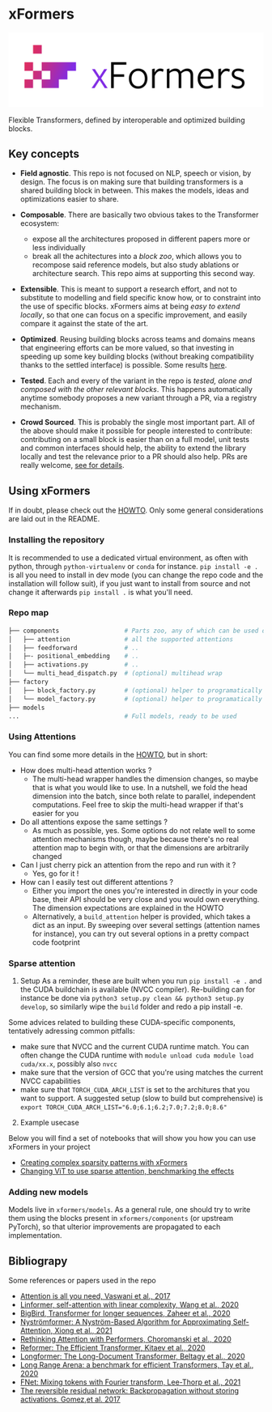 # xFormers

![xFormers Logo](./docs/assets/logo.png)

Flexible Transformers, defined by interoperable and optimized building blocks.

## Key concepts

- **Field agnostic**. This repo is not focused on NLP, speech or vision, by design. The focus is on making sure that building transformers is a shared building block in between. This makes the models, ideas and optimizations easier to share.

- **Composable**. There are basically two obvious takes to the Transformer ecosystem:
  - expose all the architectures proposed in different papers more or less individually
  - break all the achitectures into a _block zoo_, which allows you to recompose said reference models, but also study ablations or architecture search. This repo aims at supporting this second way.

- **Extensible**. This is meant to support a research effort, and not to substitute to modelling and field specific know how, or to constraint into the use of specific blocks. xFormers aims at being _easy to extend locally_, so that one can focus on a specific improvement, and easily compare it against the state of the art.

- **Optimized**. Reusing building blocks across teams and domains means that engineering efforts can be more valued, so that investing in speeding up some key building blocks (without breaking compatibility thanks to the settled interface) is possible. Some results [here](BENCHMARKS.md).

- **Tested**. Each and every of the variant in the repo is _tested, alone and composed with the other relevant blocks_. This happens automatically anytime somebody proposes a new variant through a PR, via a registry mechanism.

- **Crowd Sourced**. This is probably the single most important part. All of the above should make it possible for people interested to contribute: contributing on a small block is easier than on a full model, unit tests and common interfaces should help, the ability to extend the library locally and test the relevance prior to a PR should also help. PRs are really welcome, [see for details](CONTRIBUTING.md).

## Using xFormers

If in doubt, please check out the [HOWTO](HOWTO.md). Only some general considerations are laid out in the README.

### Installing the repository

It is recommended to use a dedicated virtual environment, as often with python, through `python-virtualenv` or `conda` for instance.
`pip install -e .` is all you need to install in dev mode (you can change the repo code and the installation will follow suit), if you just want to install from source and not change it afterwards `pip install .` is what you'll need.

### Repo map

```bash
├── components                  # Parts zoo, any of which can be used directly
│   ├── attention               # all the supported attentions
│   ├── feedforward             # ..
│   ├─- positional_embedding    # ..
│   ├── activations.py          # ..
│   └── multi_head_dispatch.py  # (optional) multihead wrap
├── factory
│   ├── block_factory.py        # (optional) helper to programatically generate layers
│   └── model_factory.py        # (optional) helper to programatically generate models
├── models
...                             # Full models, ready to be used
```

### Using Attentions

You can find some more details in the [HOWTO](HOWTO.md), but in short:

- How does multi-head attention works ?
  - The multi-head wrapper handles the dimension changes, so maybe that is what you would like to use. In a nutshell, we fold the head dimension into the batch, since both relate to parallel, independent computations. Feel free to skip the multi-head wrapper if that's easier for you
- Do all attentions expose the same settings ?
  - As much as possible, yes. Some options do not relate well to some attention mechanisms though, maybe because there's no real attention map to begin with, or that the dimensions are arbitrarily changed
- Can I just cherry pick an attention from the repo and run with it ?
  - Yes, go for it !
- How can I easily test out different attentions ?
  - Either you import the ones you're interested in directly in your code base, their API should be very close and you would own everything. The dimension expectations are explained in the HOWTO
  - Alternatively, a `build_attention` helper is provided, which takes a dict as an input. By sweeping over several settings (attention names for instance), you can try out several options in a pretty compact code footprint

### Sparse attention

1. Setup
As a reminder, these are built when you run `pip install -e .` and the CUDA buildchain is available (NVCC compiler). Re-building can for instance be done via `python3 setup.py clean && python3 setup.py develop`, so similarly wipe the `build` folder and redo a pip install -e.

Some advices related to building these CUDA-specific components, tentatively adressing common pitfalls:

- make sure that NVCC and the current CUDA runtime match. You can often change the CUDA runtime with `module unload cuda module load cuda/xx.x`, possibly also `nvcc`
- make sure that the version of GCC that you're using matches the current NVCC capabilities
- make sure that `TORCH_CUDA_ARCH_LIST` is set to the architures that you want to support. A suggested setup (slow to build but comprehensive) is `export TORCH_CUDA_ARCH_LIST="6.0;6.1;6.2;7.0;7.2;8.0;8.6"`

2. Example usecase

Below you will find a set of notebooks that will show you how you can use xFormers in your project

- [Creating complex sparsity patterns with xFormers](docs/source/2d_attention_patterns.ipynb)
- [Changing ViT to use sparse attention, benchmarking the effects](docs/source/vision_transformers.ipynb)

### Adding new models

Models live in `xformers/models`. As a general rule, one should try to write them using the blocks present in `xformers/components` (or upstream PyTorch), so that ulterior improvements are propagated to each implementation.

## Bibliograpy

Some references or papers used in the repo

- [Attention is all you need, Vaswani et al., 2017](https://papers.nips.cc/paper/2017/file/3f5ee243547dee91fbd053c1c4a845aa-Paper.pdf)
- [Linformer, self-attention with linear complexity, Wang et al., 2020](https://arxiv.org/pdf/2006.04768.pdf)
- [BigBird, Transformer for longer sequences, Zaheer et al., 2020](https://papers.nips.cc/paper/2020/file/c8512d142a2d849725f31a9a7a361ab9-Paper.pdf)
- [Nyströmformer: A Nyström-Based Algorithm for Approximating Self-Attention, Xiong et al., 2021](https://arxiv.org/abs/2102.03902)
- [Rethinking Attention with Performers, Choromanski et al., 2020](https://arxiv.org/abs/2009.14794v1)
- [Reformer: The Efficient Transformer, Kitaev et al., 2020](https://arxiv.org/abs/2001.04451)
- [Longformer: The Long-Document Transformer, Beltagy et al., 2020](https://arxiv.org/pdf/2004.05150.pdf)
- [Long Range Arena: a benchmark for efficient Transformers, Tay et al., 2020](https://arxiv.org/abs/2011.04006)
- [FNet: Mixing tokens with Fourier transform, Lee-Thorp et al., 2021](https://arxiv.org/pdf/2105.03824v1.pdf)
- [The reversible residual network: Backpropagation without storing activations. Gomez,et al. 2017](https://arxiv.org/abs/1707.04585)

